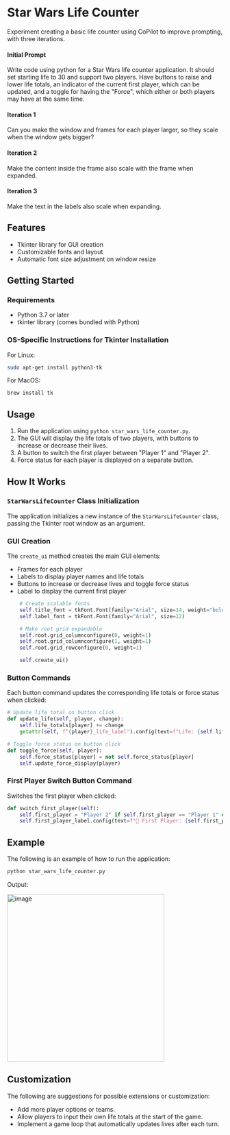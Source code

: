 # Star Wars Life Counter
Experiment creating a basic life counter using CoPilot to improve prompting, with three iterations.

#### Initial Prompt
Write code using python for a Star Wars life counter application. It should set starting life to 30 and support two players.  Have buttons to raise and lower life totals, an indicator of the current first player, which can be updated, and a toggle for having the "Force", which either or both players may have at the same time.

#### Iteration 1
Can you make the window and frames for each player larger, so they scale when the window gets bigger?

#### Iteration 2
Make the content inside the frame also scale with the frame when expanded.

#### Iteration 3
Make the text in the labels also scale when expanding.

## Features
- Tkinter library for GUI creation
- Customizable fonts and layout
- Automatic font size adjustment on window resize

## Getting Started
### Requirements
- Python 3.7 or later
- tkinter library (comes bundled with Python)

### OS-Specific Instructions for Tkinter Installation
For Linux:
```bash
sudo apt-get install python3-tk
```
For MacOS:
```bash
brew install tk
```

## Usage
1. Run the application using `python star_wars_life_counter.py`.
2. The GUI will display the life totals of two players, with buttons to increase or decrease their lives.
3. A button to switch the first player between "Player 1" and "Player 2".
4. Force status for each player is displayed on a separate button.

## How It Works
### `StarWarsLifeCounter` Class Initialization
The application initializes a new instance of the `StarWarsLifeCounter` class, passing the Tkinter root window as an argument.
### GUI Creation
The `create_ui` method creates the main GUI elements:
- Frames for each player
- Labels to display player names and life totals
- Buttons to increase or decrease lives and toggle force status
- Label to display the current first player

```python
    # Create scalable fonts
    self.title_font = tkFont.Font(family="Arial", size=14, weight="bold")
    self.label_font = tkFont.Font(family="Arial", size=12)

    # Make root grid expandable
    self.root.grid_columnconfigure(0, weight=1)
    self.root.grid_columnconfigure(1, weight=1)
    self.root.grid_rowconfigure(0, weight=1)

    self.create_ui()
```

### Button Commands
Each button command updates the corresponding life totals or force status when clicked:
```python
# Update life total on button click
def update_life(self, player, change):
    self.life_totals[player] += change
    getattr(self, f"{player}_life_label").config(text=f"Life: {self.life_totals[player]}")

# Toggle force status on button click
def toggle_force(self, player):
    self.force_status[player] = not self.force_status[player]
    self.update_force_display(player)
```

### First Player Switch Button Command
Switches the first player when clicked:
```python
def switch_first_player(self):
    self.first_player = "Player 2" if self.first_player == "Player 1" else "Player 1"
    self.first_player_label.config(text=f"🎲 First Player: {self.first_player}")
```

## Example
The following is an example of how to run the application:
```bash
python star_wars_life_counter.py
```
Output:

<img width="367" height="391" alt="image" src="https://github.com/user-attachments/assets/ac202ec3-3b82-4528-8a52-704b14879520" />

## Customization
The following are suggestions for possible extensions or customization:
- Add more player options or teams.
- Allow players to input their own life totals at the start of the game.
- Implement a game loop that automatically updates lives after each turn.
